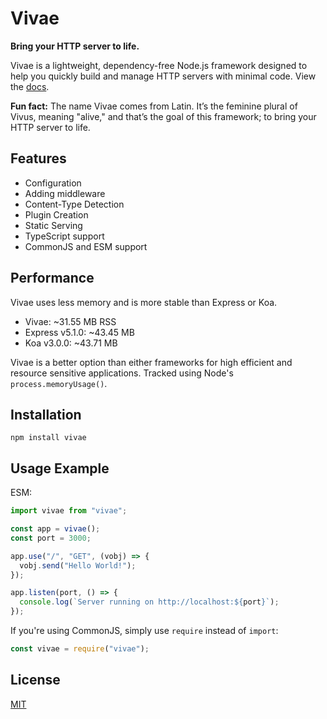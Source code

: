 # Vivae

**Bring your HTTP server to life.**

Vivae is a lightweight, dependency-free Node.js framework designed to help you quickly build and manage HTTP servers with minimal code. View the [docs](https://github.com/sudo-njr/vivae/blob/main/docs/index.md).

**Fun fact:** The name Vivae comes from Latin. It’s the feminine plural of Vivus, meaning "alive," and that’s the goal of this framework; to bring your HTTP server to life.

## Features

- Configuration
- Adding middleware
- Content-Type Detection
- Plugin Creation
- Static Serving
- TypeScript support
- CommonJS and ESM support

## Performance

Vivae uses less memory and is more stable than Express or Koa.

- Vivae: ~31.55 MB RSS
- Express v5.1.0: ~43.45 MB
- Koa v3.0.0: ~43.71 MB

Vivae is a better option than either frameworks for high efficient and resource sensitive applications. Tracked using Node's `process.memoryUsage()`.

## Installation

```
npm install vivae
```

## Usage Example

ESM:

```javascript
import vivae from "vivae";

const app = vivae();
const port = 3000;

app.use("/", "GET", (vobj) => {
  vobj.send("Hello World!");
});

app.listen(port, () => {
  console.log(`Server running on http://localhost:${port}`);
});
```

If you're using CommonJS, simply use `require` instead of `import`:

```javascript
const vivae = require("vivae");
```

## License

[MIT](https://github.com/sudo-njr/vivae/blob/main/LICENSE)
